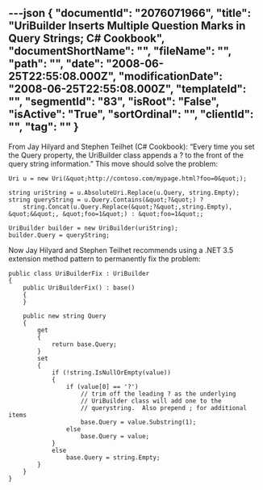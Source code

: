 ---json
{
  "documentId": "2076071966",
  "title": "UriBuilder Inserts Multiple Question Marks in Query Strings; C# Cookbook",
  "documentShortName": "",
  "fileName": "",
  "path": "",
  "date": "2008-06-25T22:55:08.000Z",
  "modificationDate": "2008-06-25T22:55:08.000Z",
  "templateId": "",
  "segmentId": "83",
  "isRoot": "False",
  "isActive": "True",
  "sortOrdinal": "",
  "clientId": "",
  "tag": ""
}
---

From Jay Hilyard and Stephen Teilhet (C# Cookbook): “Every time you set the Query property, the UriBuilder class appends a ? to the front of the query string information.” This move should solve the problem:

    Uri u = new Uri(&quot;http://contoso.com/mypage.html?foo=0&quot;);

    string uriString = u.AbsoluteUri.Replace(u.Query, string.Empty);
    string queryString = u.Query.Contains(&quot;?&quot;) ?
        string.Concat(u.Query.Replace(&quot;?&quot;,string.Empty), &quot;&&quot;, &quot;foo=1&quot;) : &quot;foo=1&quot;;

    UriBuilder builder = new UriBuilder(uriString);
    builder.Query = queryString;

Now Jay Hilyard and Stephen Teilhet recommends using a .NET 3.5 extension method pattern to permanently fix the problem:

    public class UriBuilderFix : UriBuilder
    {
        public UriBuilderFix() : base()
        {
        }

        public new string Query
        {
            get
            {
                return base.Query;
            }
            set
            {
                if (!string.IsNullOrEmpty(value))
                {
                    if (value[0] == '?')
                        // trim off the leading ? as the underlying 
                        // UriBuilder class will add one to the 
                        // querystring.  Also prepend ; for additional items
                        base.Query = value.Substring(1);
                    else
                        base.Query = value;
                }
                else
                    base.Query = string.Empty;
            }
        }
    }
